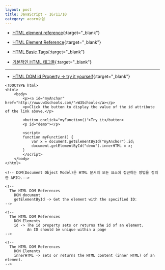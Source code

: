 ```yaml
---
layout: post
title: JavaScript - 16/11/10
category: acorn수업
---
```


- [HTML element reference](https://developer.mozilla.org/en-US/docs/Web/HTML/Element){:target="_blank"}

- [HTML Element Reference](http://www.w3schools.com/TAgs/ref_byfunc.asp){:target="_blank"}

- [HTML Basic Tags](https://www.tutorialspoint.com/html/html_basic_tags.htm){:target="_blank"}

- [기본적인 HTML 태그들](http://html5tutorial.github.io/docs/Basic_HTML_tags.html){:target="_blank"}

---

- [HTML DOM id Property &rarr; try it yourself](https://www.w3schools.com/jsref/prop_html_id.asp){:target="_blank"}
 
```
<!DOCTYPE html>
<html>
    <body>
        <p><a id="myAnchor" href="http://www.w3schools.com/">W3Schools</a></p>
        <p>Click the button to display the value of the id attribute of the link above.</p>

        <button onclick="myFunction()">Try it</button>
        <p id="demo"></p>

        <script>
        function myFunction() {
            var x = document.getElementById("myAnchor").id;
            document.getElementById("demo").innerHTML = x;
        }
        </script>
    </body>
</html>

<!-- DOM(Document Object Model)은 HTML 문서의 모든 요소에 접근하는 방법을 정의한 API다.-->

<!--
  The HTML DOM References
    DOM document
    getElementById -> Get the element with the specified ID:
-->

<!--
  The HTML DOM References
    DOM Elements
    id -> The id property sets or returns the id of an element.
          An ID should be unique within a page
-->

<!--
  The HTML DOM References
    DOM Elements
    innerHTML -> sets or returns the HTML content (inner HTML) of an element.
-->
```
